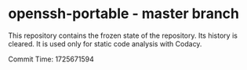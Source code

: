 # openssh-portable - master branch

This repository contains the frozen state of the repository.
Its history is cleared. It is used only for static code
analysis with Codacy.

Commit Time: 1725671594